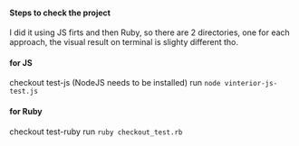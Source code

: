 #### Steps to check the project

I did it using JS firts and then Ruby, so there are 2 directories, one for each approach, the visual result on terminal is slighty different tho.

#### for JS
checkout test-js (NodeJS needs to be installed)
run  `node vinterior-js-test.js`

#### for Ruby
checkout test-ruby
run `ruby checkout_test.rb`

